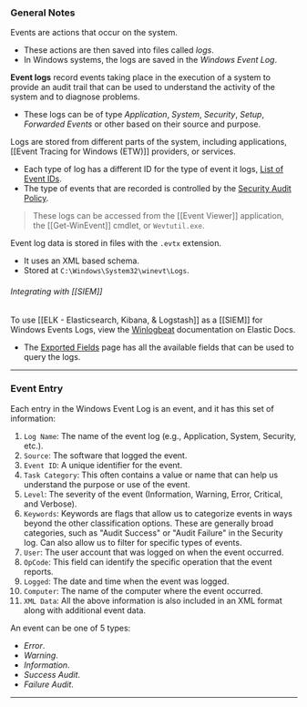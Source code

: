 ### General Notes

Events are actions that occur on the system.
- These actions are then saved into files called *logs*.
- In Windows systems, the logs are saved in the _Windows Event Log_.

**Event logs** record events taking place in the execution of a system to provide an audit trail that can be used to understand the activity of the system and to diagnose problems.
- These logs can be of type _Application_, _System_, _Security_, _Setup_, _Forwarded Events_ or other based on their source and purpose.

Logs are stored from different parts of the system, including applications, [[Event Tracing for Windows (ETW)]] providers, or services.
- Each type of log has a different ID for the type of event it logs, [List of Event IDs](https://www.ultimatewindowssecurity.com/securitylog/encyclopedia/).
- The type of events that are recorded is controlled by the [Security Audit Policy](https://learn.microsoft.com/en-us/previous-versions/windows/it-pro/windows-10/security/threat-protection/auditing/advanced-security-auditing).

> These logs can be accessed from the [[Event Viewer]] application, the [[Get-WinEvent]] cmdlet, or `Wevtutil.exe`.

Event log data is stored in files with the `.evtx` extension.
- It uses an XML based schema.
- Stored at `C:\Windows\System32\winevt\Logs`.

###### Integrating with [[SIEM]]
To use [[ELK - Elasticsearch, Kibana, & Logstash]] as a [[SIEM]] for Windows Events Logs, view the [Winlogbeat](https://www.elastic.co/guide/en/beats/winlogbeat/current/_winlogbeat_overview.html) documentation on Elastic Docs.
- The [Exported Fields](https://www.elastic.co/guide/en/beats/winlogbeat/current/exported-fields.html) page has all the available fields that can be used to query the logs.

---
### Event Entry

Each entry in the Windows Event Log is an event, and it has this set of information:
1. `Log Name`: The name of the event log (e.g., Application, System, Security, etc.).
2. `Source`: The software that logged the event.
3. `Event ID`: A unique identifier for the event.
4. `Task Category`: This often contains a value or name that can help us understand the purpose or use of the event.
5. `Level`: The severity of the event (Information, Warning, Error, Critical, and Verbose).
6. `Keywords`: Keywords are flags that allow us to categorize events in ways beyond the other classification options. These are generally broad categories, such as "Audit Success" or "Audit Failure" in the Security log. Can also allow us to filter for specific types of events.
7. `User`: The user account that was logged on when the event occurred.
8. `OpCode`: This field can identify the specific operation that the event reports.
9. `Logged`: The date and time when the event was logged.
10. `Computer`: The name of the computer where the event occurred.
11. `XML Data`: All the above information is also included in an XML format along with additional event data.

An event can be one of 5 types:
- *Error*.
- *Warning*.
- *Information*.
- *Success Audit*.
- *Failure Audit*.

---
